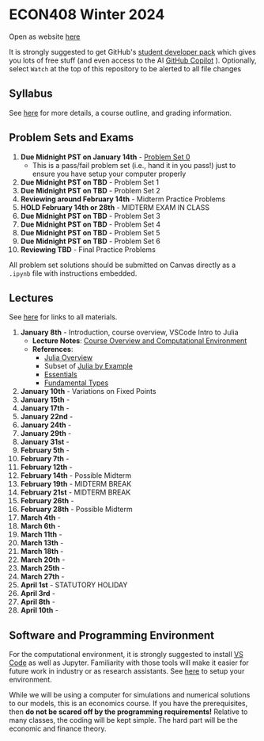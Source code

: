 # ECON408 Winter 2024
Open as website [here](https://jlperla.github.io/ECON408/)

It is strongly suggested to get GitHub's [student developer pack](https://education.github.com/pack) which gives you lots of free stuff (and even access to the AI [GitHub Copilot](https://docs.github.com/en/copilot/quickstart) ). Optionally, select `Watch` at the top of this repository to be alerted to all file changes

## Syllabus
See [here](syllabus.md) for more details, a course outline, and grading information.

## Problem Sets and Exams

1. **Due Midnight PST on January 14th** - [Problem Set 0](/problem_sets/problem_set_0.ipynb)
   - This is a pass/fail problem set (i.e., hand it in you pass!) just to ensure you have setup your computer properly 
2. **Due Midnight PST on TBD** - Problem Set 1 <!-- [Problem Set 1](/problem_sets/problem_set_1.ipynb) -->
3. **Due Midnight PST on TBD** - Problem Set 2 <!-- [Problem Set 2](/problem_sets/problem_set_2.ipynb) -->
4. **Reviewing around February 14th** - Midterm Practice Problems  <!--[Midterm Practice Problems](/problem_sets/midterm_practice_problems.ipynb) -->
5. **HOLD February 14th or 28th** - MIDTERM EXAM IN CLASS
6. **Due Midnight PST on TBD** - Problem Set 3 <!--  [Problem Set 3](/problem_sets/problem_set_3.ipynb) -->
7. **Due Midnight PST on TBD** -  Problem Set 4 <!-- [Problem Set 4](/problem_sets/problem_set_4.ipynb) -->
8. **Due Midnight PST on TBD** -  Problem Set 5 <!-- [Problem Set 5](/problem_sets/problem_set_5.ipynb) -->
9.  **Due Midnight PST on TBD** -  Problem Set 6 <!-- [Problem Set 6](/problem_sets/problem_set_6.ipynb) -->
10. **Reviewing TBD** - Final Practice Problems <!-- [Final Practice Problems](/problem_sets/final_practice_problems.ipynb) -->

All problem set solutions should be submitted on Canvas directly as a `.ipynb` file with instructions embedded.


## Lectures
See [here](https://jlperla.github.io/ECON408/index.html) for links to all materials.

1. **January 8th** - Introduction, course overview, VSCode Intro to Julia
   - **Lecture Notes**: [Course Overview and Computational Environment](https://jlperla.github.io/ECON408/lectures/intro.html)
   - **References**:
     -  [Julia Overview](https://julia.quantecon.org/getting_started_julia/getting_started.html)
     -  Subset of [Julia by Example](https://julia.quantecon.org/getting_started_julia/julia_by_example.html)
     -  [Essentials](https://julia.quantecon.org/julia_essentials.html)
     -  [Fundamental Types](https://julia.quantecon.org/getting_started_julia/fundamental_types.html)
2. **January 10th** - Variations on Fixed Points
3. **January 15th** - 
4. **January 17th** - 
5. **January 22nd** - 
6. **January 24th** - 
7. **January 29th** - 
8. **January 31st** - 
9.  **February 5th** - 
10. **February 7th** - 
11. **February 12th** - 
12. **February 14th** - Possible Midterm
13. **February 19th** - MIDTERM BREAK
14. **February 21st** - MIDTERM BREAK
15. **February 26th** - 
16. **February 28th** - Possible Midterm
17. **March 4th** - 
18. **March 6th** - 
19. **March 11th** - 
20. **March 13th** - 
21. **March 18th** - 
22. **March 20th** - 
23. **March 25th** - 
24. **March 27th** - 
25. **April 1st** - STATUTORY HOLIDAY
26. **April 3rd** - 
27. **April 8th** - 
28. **April 10th** - 


## Software and Programming Environment
For the computational environment, it is strongly suggested to install [VS Code](https://code.visualstudio.com/) as well as Jupyter.  Familiarity with those tools will make it easier for future work in industry or as research assistants.  See [here](https://julia.quantecon.org/getting_started_julia/getting_started.html) to setup your environment.

While we will be using a computer for simulations and numerical solutions to our models, this is an economics course.  If you have the prerequisites, then **do not be scared off by the programming requirements!**  Relative to many classes, the coding will be kept simple.  The hard part will be the economic and finance theory.